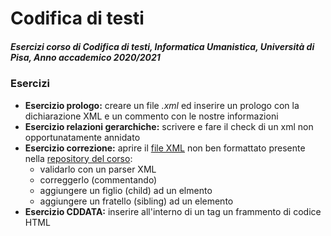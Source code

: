# Codifica di testi
##### Esercizi corso di Codifica di testi, Informatica Umanistica, Università di Pisa, Anno accademico 2020/2021

### Esercizi
* __Esercizio prologo:__ creare un file _.xml_ ed inserire un prologo con la dichiarazione XML e un commento con le nostre informazioni
* __Esercizio relazioni gerarchiche:__ scrivere e fare il check di un xml non opportunatamente annidato
* __Esercizio correzione:__ aprire il [file XML][1] non ben formattato presente nella [repository del corso][2]:
  * validarlo con un parser XML
  * correggerlo (commentando)
  * aggiungere un figlio (child) ad un elmento
  * aggiungere un fratello (sibling) ad un elemento
* __Esercizio CDDATA:__ inserire all'interno di un tag un frammento di codice HTML

[1]: https://github.com/angelodel80/corsoCodifica/blob/master/CTaa20-21/src/doc-no-well.xml "doc-no-well.xml"
[2]: https://github.com/angelodel80/corsoCodifica "Repository del corso"
